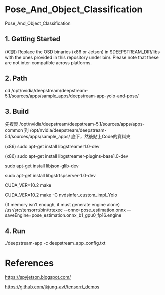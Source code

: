 # Pose_And_Object_Classification
Pose_And_Object_Classification

## 1. Getting Started
(可選)
Replace the OSD binaries (x86 or Jetson) in $DEEPSTREAM_DIR/libs with the ones provided in this repository under bin/. Please note that these are not inter-compatible across platforms.

## 2. Path
cd /opt/nvidia/deepstream/deepstream-5.1/sources/apps/sample_apps/deepstream-app-yolo-and-pose/

## 3. Build
先複製 /opt/nvidia/deepstream/deepstream-5.1/sources/apps/apps-common 到 /opt/nvidia/deepstream/deepstream-5.1/sources/apps/sample_apps/ 底下，然後貼上Code的資料夾

(x86)
sudo apt-get install libgstreamer1.0-dev

(x86)
sudo apt-get install libgstreamer-plugins-base1.0-dev

sudo apt-get install libjson-glib-dev

sudo apt-get install libgstrtspserver-1.0-dev

CUDA_VER=10.2 make

CUDA_VER=10.2 make -C nvdsinfer_custom_impl_Yolo

(If memory isn't enough, it must generate engine alone)
/usr/src/tensorrt/bin/trtexec --onnx=pose_estimation.onnx --saveEngine=pose_estimation.onnx_b1_gpu0_fp16.engine

## 4. Run
./deepstream-app -c deepstream_app_config.txt


# References
https://spyjetson.blogspot.com/

https://github.com/jkjung-avt/tensorrt_demos

